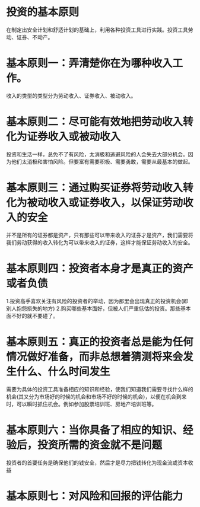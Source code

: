# 投资的基本原则
在制定出安全计划和舒适计划的基础上，利用各种投资工具进行实践。投资工具劳动、证券、不动产。

# 基本原则一：弄清楚你在为哪种收入工作。
收入的类型的类型分为劳动收入、证券收入、被动收入。

# 基本原则二：尽可能有效地把劳动收入转化为证券收入或被动收入
投资和生活一样，总免不了有风险，太消极和逃避风险的人会失去大部分机会。因为他们太消极和害怕风险。但要富有需要积极、需要勇敢，需要从最基本的做起。

# 基本原则三：通过购买证券将劳动收入转化为被动收入或证券收入，以保证劳动收入的安全
并不是所有的证券都是资产，只有那些可以带来收入的证券才是资产，我们需要将我们劳动获得的收入转化为可以带来收入的证券，这样才能保证劳动收入的安全。

# 基本原则四：投资者本身才是真正的资产或者负债
1.投资高手喜欢关注有风险的投资者的举动，因为那里会出现真正的投资机会(即别人抱怨损失的地方)
2.购买哪些基本面好，但被人们严重低估的投资。那些基本面不好的就不要碰了。

# 基本原则五：真正的投资者总是能为任何情况做好准备，而非总想着猜测将来会发生什么、什么时间发生
  需要为具体的投资工具准备相应的知识和经验，使我们知道我们需要寻找什么样的机会(其又分为市场好的时候的机会和市场不好的时候的机会)，以便在机会到来时，可以瞬时抓住机会。例如参加股票培训班、房地产培训班等。

# 基本原则六：当你具备了相应的知识、经验后，投资所需的资金就不是问题
  投资者的首要任务是确保他们的钱安全，然后才是尽力把钱转化为现金流或资本收益

# 基本原则七：对风险和回报的评估能力

